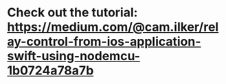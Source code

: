 # Check out the tutorial: https://medium.com/@cam.ilker/relay-control-from-ios-application-swift-using-nodemcu-1b0724a78a7b
